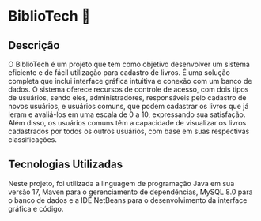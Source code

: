 # BiblioTech :book:

## Descrição
O BiblioTech é um projeto que tem como objetivo desenvolver um sistema eficiente e de fácil utilização para cadastro de livros. É uma solução completa que inclui interface gráfica intuitiva e conexão com um banco de dados. O sistema oferece recursos de controle de acesso, com dois tipos de usuários, sendo eles, administradores, responsáveis pelo cadastro de novos usuários, e usuários comuns, que podem cadastrar os livros que já leram e avaliá-los em uma escala de 0 a 10, expressando sua satisfação. Além disso, os usuários comuns têm a capacidade de visualizar os livros cadastrados por todos os outros usuários, com base em suas respectivas classificações.


## Tecnologias Utilizadas
Neste projeto, foi utilizada a linguagem de programação Java em sua versão 17, Maven para o gerenciamento de dependências, MySQL 8.0 para o banco de dados e a IDE NetBeans para o desenvolvimento da interface gráfica e código.
